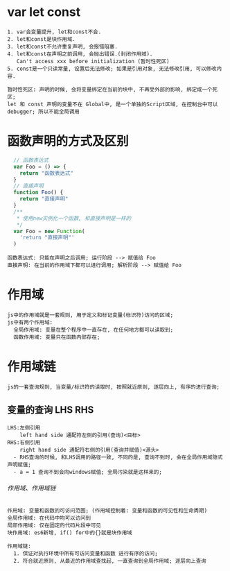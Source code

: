 # var let const

    1. var会变量提升, let和const不会.
    2. let和const是块作用域.
    3. let和const不允许重复声明, 会报错阻塞.
    4. let和const在声明之前调用, 会抛出错误.(封闭作用域).
       Can't access xxx before initialization (暂时性死区)
    5. const是一个只读常量, 设置后无法修改; 如果是引用对象, 无法修改引用, 可以修改内容.

    暂时性死区: 声明的时候, 会将变量绑定在当前的块中, 不再受外部的影响, 绑定成一个死区;
    let 和 const 声明的变量不在 Global中, 是一个单独的Script区域, 在控制台中可以 debugger; 所以不能全局调用

# 函数声明的方式及区别

```JavaScript
  // 函数表达式
  var Foo = () => {
    return "函数表达式"
  }
  // 直接声明
  function Foo() {
    return "直接声明"
  }
  /**
   * 使用new实例化一个函数, 和直接声明是一样的
   */
  var Foo = new Function(
    'return "直接声明"'
  )
```

    函数表达式: 只能在声明之后调用; 运行阶段 --> 赋值给 Foo
    直接声明: 在当前的作用域下都可以进行调用; 解析阶段 --> 赋值给 Foo

# 作用域

    js中的作用域就是一套规则, 用于定义和标记变量(标识符)访问的区域;
    js中有两个作用域:
      全局作用域: 变量在整个程序中一直存在, 在任何地方都可以读取到;
      函数作用域: 变量只在函数内部存在;

# 作用域链

    js的一套查询规则, 当变量/标识符的读取时, 按照就近原则, 逐层向上, 有序的进行查询;

## 变量的查询 LHS RHS

    LHS:左侧引用
        left hand side 通配符左侧的引用(查询)<目标>
    RHS:右侧引用
        right hand side 通配符右侧的引用(查询并赋值)<源头>
      - RHS查询的时候, 和LHS调用的路径一致, 不同的是, 查询不到时, 会在全局作用域隐式声明赋值;
      - a = 1 查询不到会向windows赋值; 全局污染就是这样来的;

###### 作用域、作用域链

    作用域: 变量和函数的可访问范围; (作用域控制着: 变量和函数的可见性和生命周期)
    全局作用域: 在代码中均可以访问到
    局部作用域: 仅在固定的代码片段中可见
    块作用域: es6新增, if() for中的{}就是块作用域

    作用域链:
      1. 保证对执行环境中所有可访问变量和函数 进行有序的访问;
      2. 符合就近原则, 从最近的作用域查找起, 一直查询到全局作用域; 逐层向上查询
